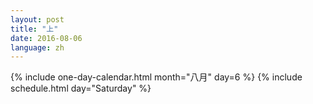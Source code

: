 ```yaml
---
layout: post
title: "上"
date: 2016-08-06
language: zh
---
```


{% include one-day-calendar.html month="八月" day=6 %}
{% include schedule.html day="Saturday" %}

<div class="clear"> </div>
